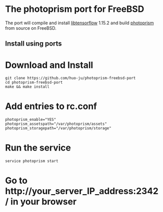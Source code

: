 # The photoprism port for FreeBSD 

The port will compile and install [libtensorflow](https://www.tensorflow.org/install/lang_c) 1.15.2 and build [photoprism](https://github.com/photoprism/photoprism) from source on FreeBSD.

## Install using ports

# Download and Install
```
git clone https://github.com/huo-ju/photoprism-freebsd-port
cd photoprism-freebsd-port
make && make install
```


# Add entries to rc.conf

```
photoprism_enable="YES"
photoprism_assetspath="/var/photoprism/assets"
photoprism_storagepath="/var/photoprism/storage"
```

# Run the service

```
service photoprism start
```

# Go to http://your_server_IP_address:2342/ in your browser
